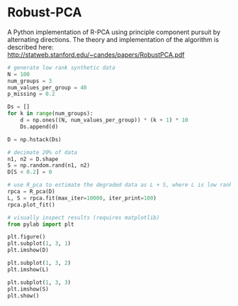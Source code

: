 Robust-PCA
==========

A Python implementation of R-PCA using principle component pursuit by alternating directions. The theory and implementation of the algorithm is described here: http://statweb.stanford.edu/~candes/papers/RobustPCA.pdf

```python
# generate low rank synthetic data
N = 100
num_groups = 3
num_values_per_group = 40
p_missing = 0.2

Ds = []
for k in range(num_groups):
    d = np.ones((N, num_values_per_group)) * (k + 1) * 10
    Ds.append(d)

D = np.hstack(Ds)

# decimate 20% of data 
n1, n2 = D.shape
S = np.random.rand(n1, n2)
D[S < 0.2] = 0

# use R_pca to estimate the degraded data as L + S, where L is low rank, and S is sparse
rpca = R_pca(D)
L, S = rpca.fit(max_iter=10000, iter_print=100)
rpca.plot_fit()

# visually inspect results (requires matplotlib)
from pylab import plt

plt.figure()
plt.subplot(1, 3, 1)
plt.imshow(D)

plt.subplot(1, 3, 2)
plt.imshow(L)

plt.subplot(1, 3, 3)
plt.imshow(S)
plt.show()
```
